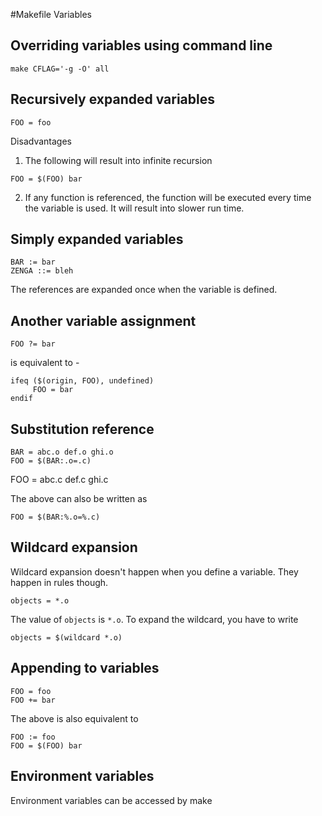 #Makefile Variables

## Overriding variables using command line

```
make CFLAG='-g -O' all
```

## Recursively expanded variables
```
FOO = foo
```

Disadvantages
1. The following will result into infinite recursion
```
FOO = $(FOO) bar
```
2. If any function is referenced, the function will be executed every time the variable is used. It will result into slower run time.

## Simply expanded variables
```
BAR := bar
ZENGA ::= bleh
```
The references are expanded once when the variable is defined.

## Another variable assignment
```
FOO ?= bar
```

is equivalent to -
```
ifeq ($(origin, FOO), undefined)
     FOO = bar
endif
```

## Substitution reference
```
BAR = abc.o def.o ghi.o
FOO = $(BAR:.o=.c)
```

FOO = abc.c def.c ghi.c

The above can also be written as
```
FOO = $(BAR:%.o=%.c)
```

## Wildcard expansion

Wildcard expansion doesn't happen when you define a variable. They happen in rules though.
```
objects = *.o
```
The value of ```objects``` is ```*.o```. To expand the wildcard, you have to write
```
objects = $(wildcard *.o)
```

## Appending to variables
```
FOO = foo
FOO += bar
```

The above is also equivalent to
```
FOO := foo
FOO = $(FOO) bar
```

## Environment variables
Environment variables can be accessed by make